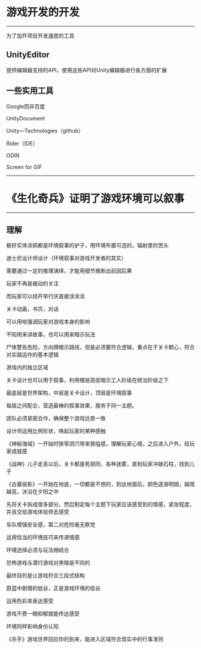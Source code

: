 # 游戏开发的开发

---

为了加开项目开发速度的工具

## UnityEditor

提供编辑器支持的API，使用这些API对Unity编辑器进行各方面的扩展

## 一些实用工具

Google而非百度

UnityDocument

Unity—Technologies（github）

Rider（IDE）

ODIN

Screen for GIF

---

# 《生化奇兵》证明了游戏环境可以叙事

---

## 理解

极好实体涂鸦都是环境叙事的驴子，用环境布置可选的，辐射里的苦头

迪士尼设计师设计（环境叙事对游戏开发者的其实）

需要通过一定的推理演绎，才能用细节推断出前因后果

玩家不再是被动的关注

而玩家可以绕开举行庆直接涂涂涂

关卡动画，书页，对话

可以用啦强调玩家对游戏本身的影响

不知用来讲故事，也可以用来暗示玩法

尸体警告危险，方向牌暗示路线，但是必须要符合逻辑，重点在于关卡颗心，符合对实践运作的基本逻辑

游戏内的独立区域

关卡设计也可以用于叙事，利用楼层高低暗示工人阶级在统治阶级之下

最底层是世界架构，中层是关卡设计，顶层是环境叙事

每层之间配合，营造最棒的叙事效果，服务于同一主题。

团队必须紧密合作，确保整个游戏远景一致

设计师运用比例形状，唤起玩家的某种感触

《神秘海域》一开始时狭窄洞穴带来狭隘感，理解玩家心境，之后进入户外，给玩家成就感

《战神》儿子走丢以后，关卡都是死胡同，各种迷雾，直到玩家冲破石柱，找到儿子

《古墓丽影》一开始在地底，一切都是不想的，到达地面后，颜色逐渐明朗，越爬越高，沐浴在夕阳之中

先将关卡拆成很多部分，然后制定每个主题下玩家应该感受到的情感，紧张程度，并且交给游戏体验师去感受

车队增强安全感，第二对危险毫无察觉

运用恰当的环境技巧来传递情感

环境选择必须与玩法相结合

恐怖游戏与潜行游戏对黑暗是不同的

最终目的是让游戏符合三段式结构

蔚蓝中剧情的低谷，正是游戏环境的低谷

运用色彩来表达感受

游戏不费一眼抑郁就能传达感受

环境同样影响身份认知

《杀手》游戏世界回应你的到来，能进入区域符合现实中的行事准则